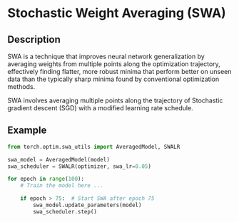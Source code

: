 # Stochastic Weight Averaging (SWA)

## Description

SWA is a technique that improves neural network generalization by averaging weights from multiple points along the optimization trajectory, effectively finding flatter, more robust minima that perform better on unseen data than the typically sharp minima found by conventional optimization methods.

SWA involves averaging multiple points along the trajectory of Stochastic gradient descent (SGD) with a modified learning rate schedule.

## Example

```python
from torch.optim.swa_utils import AveragedModel, SWALR

swa_model = AveragedModel(model)
swa_scheduler = SWALR(optimizer, swa_lr=0.05)

for epoch in range(100):
    # Train the model here ...

    if epoch > 75:  # Start SWA after epoch 75
        swa_model.update_parameters(model)
        swa_scheduler.step()
```
